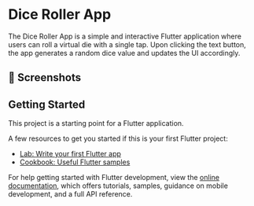 # Dice Roller App

The Dice Roller App is a simple and interactive Flutter application where users can roll a virtual die with a single tap. Upon clicking the text button, the app generates a random dice value and updates the UI accordingly.
## 📸 Screenshots 


## Getting Started

This project is a starting point for a Flutter application.

A few resources to get you started if this is your first Flutter project:

- [Lab: Write your first Flutter app](https://docs.flutter.dev/get-started/codelab)
- [Cookbook: Useful Flutter samples](https://docs.flutter.dev/cookbook)

For help getting started with Flutter development, view the
[online documentation](https://docs.flutter.dev/), which offers tutorials,
samples, guidance on mobile development, and a full API reference.

